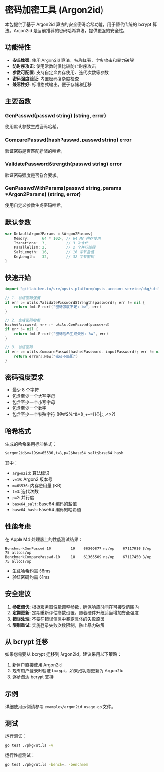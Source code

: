 # 密码加密工具 (Argon2id)

本包提供了基于 Argon2id 算法的安全密码哈希功能，用于替代传统的 bcrypt 算法。Argon2id 是当前推荐的密码哈希算法，提供更强的安全性。

## 功能特性

- **安全性强**: 使用 Argon2id 算法，抗彩虹表、字典攻击和暴力破解
- **防时序攻击**: 使用常数时间比较防止时序攻击
- **参数可配置**: 支持自定义内存使用、迭代次数等参数
- **密码强度验证**: 内置密码复杂度检查
- **兼容性好**: 标准格式输出，便于存储和迁移

## 主要函数

### GenPasswd(passwd string) (string, error)
使用默认参数生成密码哈希。

### ComparePasswd(hashPasswd, passwd string) error
验证密码是否匹配存储的哈希。

### ValidatePasswordStrength(passwd string) error
验证密码强度是否符合要求。

### GenPasswdWithParams(passwd string, params *Argon2Params) (string, error)
使用自定义参数生成密码哈希。

## 默认参数

```go
var DefaultArgon2Params = &Argon2Params{
    Memory:      64 * 1024, // 64 MB 内存使用
    Iterations:  3,         // 3 次迭代
    Parallelism: 2,         // 2 个并行线程
    SaltLength:  16,        // 16 字节盐值
    KeyLength:   32,        // 32 字节密钥
}
```

## 快速开始

```go
import "gitlab.bee.to/sre/opsis-platform/opsis-account-service/pkg/utils"

// 1. 验证密码强度
if err := utils.ValidatePasswordStrength(password); err != nil {
    return fmt.Errorf("密码强度不足: %w", err)
}

// 2. 生成密码哈希
hashedPassword, err := utils.GenPasswd(password)
if err != nil {
    return fmt.Errorf("密码哈希生成失败: %w", err)
}

// 3. 验证密码
if err := utils.ComparePasswd(hashedPassword, inputPassword); err != nil {
    return errors.New("密码不匹配")
}
```

## 密码强度要求

- 最少 8 个字符
- 包含至少一个大写字母
- 包含至少一个小写字母
- 包含至少一个数字
- 包含至少一个特殊字符 (!@#$%^&*()_+-=[]{}|;:,.<>?)

## 哈希格式

生成的哈希采用标准格式：
```
$argon2id$v=19$m=65536,t=3,p=2$base64_salt$base64_hash
```

其中：
- `argon2id`: 算法标识
- `v=19`: Argon2 版本号
- `m=65536`: 内存使用量 (KB)
- `t=3`: 迭代次数
- `p=2`: 并行度
- `base64_salt`: Base64 编码的盐值
- `base64_hash`: Base64 编码的哈希值

## 性能考虑

在 Apple M4 处理器上的性能测试结果：

```
BenchmarkGenPasswd-10         19    66309877 ns/op    67117916 B/op    75 allocs/op
BenchmarkComparePasswd-10     18    61365509 ns/op    67117450 B/op    75 allocs/op
```

- 生成哈希约需 66ms
- 验证密码约需 61ms

## 安全建议

1. **参数调优**: 根据服务器性能调整参数，确保响应时间在可接受范围内
2. **定期更新**: 定期重新评估参数设置，随着硬件升级适当增加安全强度
3. **错误处理**: 不要在错误信息中暴露具体的失败原因
4. **限制重试**: 实施登录失败次数限制，防止暴力破解

## 从 bcrypt 迁移

如果您需要从 bcrypt 迁移到 Argon2id，建议采用以下策略：

1. 新用户直接使用 Argon2id
2. 现有用户登录时验证 bcrypt，如果成功则更新为 Argon2id
3. 逐步淘汰 bcrypt 支持

## 示例

详细使用示例请参考 `examples/argon2id_usage.go` 文件。

## 测试

运行测试：
```bash
go test ./pkg/utils -v
```

运行性能测试：
```bash
go test ./pkg/utils -bench=. -benchmem
``` 